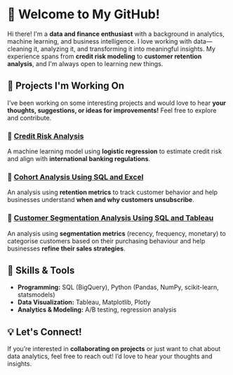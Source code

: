 # 👋 Welcome to My GitHub!

Hi there! I'm a **data and finance enthusiast** with a background in analytics, machine learning, and business intelligence. I love working with data—cleaning it, analyzing it, and transforming it into meaningful insights. My experience spans from **credit risk modeling** to **customer retention analysis**, and I'm always open to learning new things.

## 📌 Projects I'm Working On
I’ve been working on some interesting projects and would love to hear **your thoughts, suggestions, or ideas for improvements!** Feel free to explore and contribute.

### 🔹 [Credit Risk Analysis](https://github.com/jamesdavies010/Credit_Risk_Analysis_HMEQ)
A machine learning model using **logistic regression** to estimate credit risk and align with **international banking regulations**.

### 🔹 [Cohort Analysis Using SQL and Excel](https://github.com/jamesdavies010/SQL-and-Tableau-projects/tree/main/Customer%20retention%20analysis%20using%20SQL%20and%20Excel)
An analysis using **retention metrics** to track customer behavior and help businesses understand **when and why customers unsubscribe**.

### 🔹 [Customer Segmentation Analysis Using SQL and Tableau](https://github.com/jamesdavies010/SQL-and-Tableau-projects/tree/main/Customer%20segmentation%20using%20RFM%20analysis)
An analysis using **segmentation metrics** (recency, frequency, monetary) to categorise customers based on their purchasing behaviour and help businesses **refine their sales strategies**.

## 🚀 Skills & Tools
- **Programming:** SQL (BigQuery), Python (Pandas, NumPy, scikit-learn, statsmodels)
- **Data Visualization:** Tableau, Matplotlib, Plotly
- **Analytics & Modeling:** A/B testing, regression analysis

## 💡 Let's Connect!
If you’re interested in **collaborating on projects** or just want to chat about data analytics, feel free to reach out! I’d love to hear your thoughts and insights.
